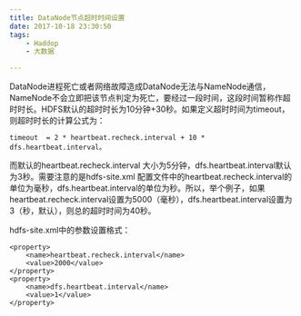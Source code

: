 ```yaml
---
title: DataNode节点超时时间设置
date: 2017-10-18 23:30:50
tags: 
	- Haddop
	- 大数据

---
```


DataNode进程死亡或者网络故障造成DataNode无法与NameNode通信，NameNode不会立即把该节点判定为死亡，要经过一段时间，这段时间暂称作超时时长。HDFS默认的超时时长为10分钟+30秒。如果定义超时时间为timeout，则超时时长的计算公式为：

    timeout  = 2 * heartbeat.recheck.interval + 10 * dfs.heartbeat.interval。
<!-- more -->

而默认的heartbeat.recheck.interval 大小为5分钟，dfs.heartbeat.interval默认为3秒。需要注意的是hdfs-site.xml 配置文件中的heartbeat.recheck.interval的单位为毫秒，dfs.heartbeat.interval的单位为秒。所以，举个例子，如果heartbeat.recheck.interval设置为5000（毫秒），dfs.heartbeat.interval设置为3（秒，默认），则总的超时时间为40秒。
	

hdfs-site.xml中的参数设置格式：

	<property>
        <name>heartbeat.recheck.interval</name>
        <value>2000</value>
	</property>
	<property>
        <name>dfs.heartbeat.interval</name>
        <value>1</value>
	</property>
